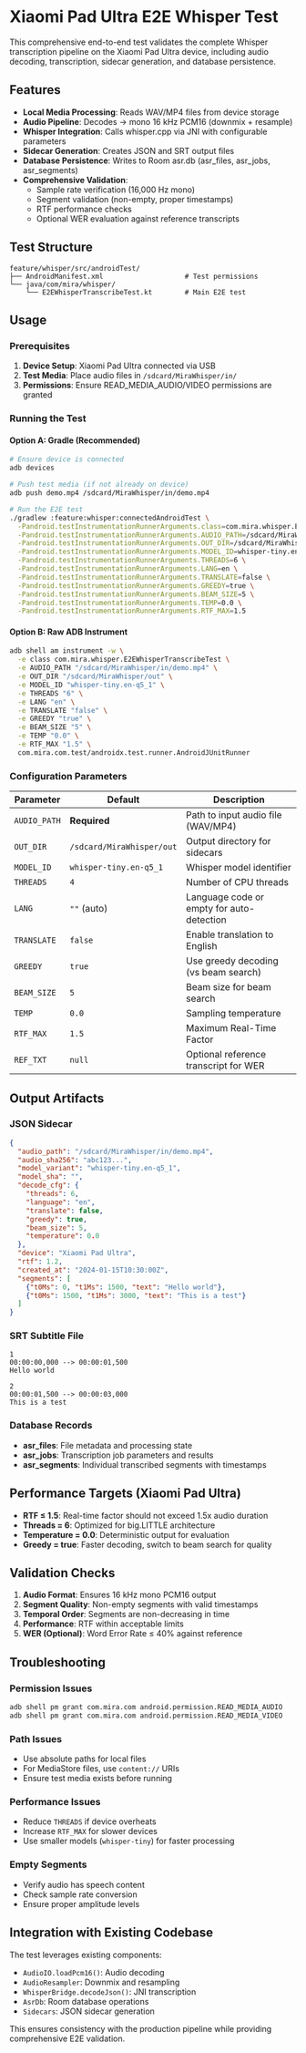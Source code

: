 # Xiaomi Pad Ultra E2E Whisper Test

This comprehensive end-to-end test validates the complete Whisper transcription pipeline on the Xiaomi Pad Ultra device, including audio decoding, transcription, sidecar generation, and database persistence.

## Features

- **Local Media Processing**: Reads WAV/MP4 files from device storage
- **Audio Pipeline**: Decodes → mono 16 kHz PCM16 (downmix + resample)
- **Whisper Integration**: Calls whisper.cpp via JNI with configurable parameters
- **Sidecar Generation**: Creates JSON and SRT output files
- **Database Persistence**: Writes to Room asr.db (asr_files, asr_jobs, asr_segments)
- **Comprehensive Validation**: 
  - Sample rate verification (16,000 Hz mono)
  - Segment validation (non-empty, proper timestamps)
  - RTF performance checks
  - Optional WER evaluation against reference transcripts

## Test Structure

```
feature/whisper/src/androidTest/
├── AndroidManifest.xml                    # Test permissions
└── java/com/mira/whisper/
    └── E2EWhisperTranscribeTest.kt        # Main E2E test
```

## Usage

### Prerequisites

1. **Device Setup**: Xiaomi Pad Ultra connected via USB
2. **Test Media**: Place audio files in `/sdcard/MiraWhisper/in/`
3. **Permissions**: Ensure READ_MEDIA_AUDIO/VIDEO permissions are granted

### Running the Test

#### Option A: Gradle (Recommended)

```bash
# Ensure device is connected
adb devices

# Push test media (if not already on device)
adb push demo.mp4 /sdcard/MiraWhisper/in/demo.mp4

# Run the E2E test
./gradlew :feature:whisper:connectedAndroidTest \
  -Pandroid.testInstrumentationRunnerArguments.class=com.mira.whisper.E2EWhisperTranscribeTest \
  -Pandroid.testInstrumentationRunnerArguments.AUDIO_PATH=/sdcard/MiraWhisper/in/demo.mp4 \
  -Pandroid.testInstrumentationRunnerArguments.OUT_DIR=/sdcard/MiraWhisper/out \
  -Pandroid.testInstrumentationRunnerArguments.MODEL_ID=whisper-tiny.en-q5_1 \
  -Pandroid.testInstrumentationRunnerArguments.THREADS=6 \
  -Pandroid.testInstrumentationRunnerArguments.LANG=en \
  -Pandroid.testInstrumentationRunnerArguments.TRANSLATE=false \
  -Pandroid.testInstrumentationRunnerArguments.GREEDY=true \
  -Pandroid.testInstrumentationRunnerArguments.BEAM_SIZE=5 \
  -Pandroid.testInstrumentationRunnerArguments.TEMP=0.0 \
  -Pandroid.testInstrumentationRunnerArguments.RTF_MAX=1.5
```

#### Option B: Raw ADB Instrument

```bash
adb shell am instrument -w \
  -e class com.mira.whisper.E2EWhisperTranscribeTest \
  -e AUDIO_PATH "/sdcard/MiraWhisper/in/demo.mp4" \
  -e OUT_DIR "/sdcard/MiraWhisper/out" \
  -e MODEL_ID "whisper-tiny.en-q5_1" \
  -e THREADS "6" \
  -e LANG "en" \
  -e TRANSLATE "false" \
  -e GREEDY "true" \
  -e BEAM_SIZE "5" \
  -e TEMP "0.0" \
  -e RTF_MAX "1.5" \
  com.mira.com.test/androidx.test.runner.AndroidJUnitRunner
```

### Configuration Parameters

| Parameter | Default | Description |
|-----------|---------|-------------|
| `AUDIO_PATH` | **Required** | Path to input audio file (WAV/MP4) |
| `OUT_DIR` | `/sdcard/MiraWhisper/out` | Output directory for sidecars |
| `MODEL_ID` | `whisper-tiny.en-q5_1` | Whisper model identifier |
| `THREADS` | `4` | Number of CPU threads |
| `LANG` | `""` (auto) | Language code or empty for auto-detection |
| `TRANSLATE` | `false` | Enable translation to English |
| `GREEDY` | `true` | Use greedy decoding (vs beam search) |
| `BEAM_SIZE` | `5` | Beam size for beam search |
| `TEMP` | `0.0` | Sampling temperature |
| `RTF_MAX` | `1.5` | Maximum Real-Time Factor |
| `REF_TXT` | `null` | Optional reference transcript for WER |

## Output Artifacts

### JSON Sidecar
```json
{
  "audio_path": "/sdcard/MiraWhisper/in/demo.mp4",
  "audio_sha256": "abc123...",
  "model_variant": "whisper-tiny.en-q5_1",
  "model_sha": "",
  "decode_cfg": {
    "threads": 6,
    "language": "en",
    "translate": false,
    "greedy": true,
    "beam_size": 5,
    "temperature": 0.0
  },
  "device": "Xiaomi Pad Ultra",
  "rtf": 1.2,
  "created_at": "2024-01-15T10:30:00Z",
  "segments": [
    {"t0Ms": 0, "t1Ms": 1500, "text": "Hello world"},
    {"t0Ms": 1500, "t1Ms": 3000, "text": "This is a test"}
  ]
}
```

### SRT Subtitle File
```
1
00:00:00,000 --> 00:00:01,500
Hello world

2
00:00:01,500 --> 00:00:03,000
This is a test
```

### Database Records
- **asr_files**: File metadata and processing state
- **asr_jobs**: Transcription job parameters and results
- **asr_segments**: Individual transcribed segments with timestamps

## Performance Targets (Xiaomi Pad Ultra)

- **RTF ≤ 1.5**: Real-time factor should not exceed 1.5x audio duration
- **Threads = 6**: Optimized for big.LITTLE architecture
- **Temperature = 0.0**: Deterministic output for evaluation
- **Greedy = true**: Faster decoding, switch to beam search for quality

## Validation Checks

1. **Audio Format**: Ensures 16 kHz mono PCM16 output
2. **Segment Quality**: Non-empty segments with valid timestamps
3. **Temporal Order**: Segments are non-decreasing in time
4. **Performance**: RTF within acceptable limits
5. **WER (Optional)**: Word Error Rate ≤ 40% against reference

## Troubleshooting

### Permission Issues
```bash
adb shell pm grant com.mira.com android.permission.READ_MEDIA_AUDIO
adb shell pm grant com.mira.com android.permission.READ_MEDIA_VIDEO
```

### Path Issues
- Use absolute paths for local files
- For MediaStore files, use `content://` URIs
- Ensure test media exists before running

### Performance Issues
- Reduce `THREADS` if device overheats
- Increase `RTF_MAX` for slower devices
- Use smaller models (`whisper-tiny`) for faster processing

### Empty Segments
- Verify audio has speech content
- Check sample rate conversion
- Ensure proper amplitude levels

## Integration with Existing Codebase

The test leverages existing components:
- `AudioIO.loadPcm16()`: Audio decoding
- `AudioResampler`: Downmix and resampling
- `WhisperBridge.decodeJson()`: JNI transcription
- `AsrDb`: Room database operations
- `Sidecars`: JSON sidecar generation

This ensures consistency with the production pipeline while providing comprehensive E2E validation.
